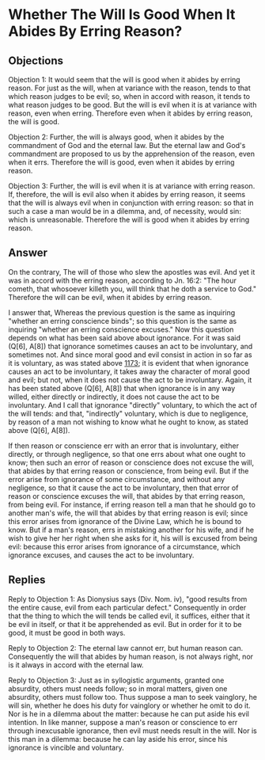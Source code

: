 # Whether The Will Is Good When It Abides By Erring Reason?

## Objections

Objection 1: It would seem that the will is good when it abides by erring reason. For just as the will, when at variance with the reason, tends to that which reason judges to be evil; so, when in accord with reason, it tends to what reason judges to be good. But the will is evil when it is at variance with reason, even when erring. Therefore even when it abides by erring reason, the will is good.

Objection 2: Further, the will is always good, when it abides by the commandment of God and the eternal law. But the eternal law and God's commandment are proposed to us by the apprehension of the reason, even when it errs. Therefore the will is good, even when it abides by erring reason.

Objection 3: Further, the will is evil when it is at variance with erring reason. If, therefore, the will is evil also when it abides by erring reason, it seems that the will is always evil when in conjunction with erring reason: so that in such a case a man would be in a dilemma, and, of necessity, would sin: which is unreasonable. Therefore the will is good when it abides by erring reason.

## Answer

On the contrary, The will of those who slew the apostles was evil. And yet it was in accord with the erring reason, according to Jn. 16:2: "The hour cometh, that whosoever killeth you, will think that he doth a service to God." Therefore the will can be evil, when it abides by erring reason.

I answer that, Whereas the previous question is the same as inquiring "whether an erring conscience binds"; so this question is the same as inquiring "whether an erring conscience excuses." Now this question depends on what has been said above about ignorance. For it was said (Q[6], A[8]) that ignorance sometimes causes an act to be involuntary, and sometimes not. And since moral good and evil consist in action in so far as it is voluntary, as was stated above [1173](A[2]); it is evident that when ignorance causes an act to be involuntary, it takes away the character of moral good and evil; but not, when it does not cause the act to be involuntary. Again, it has been stated above (Q[6], A[8]) that when ignorance is in any way willed, either directly or indirectly, it does not cause the act to be involuntary. And I call that ignorance "directly" voluntary, to which the act of the will tends: and that, "indirectly" voluntary, which is due to negligence, by reason of a man not wishing to know what he ought to know, as stated above (Q[6], A[8]).

If then reason or conscience err with an error that is involuntary, either directly, or through negligence, so that one errs about what one ought to know; then such an error of reason or conscience does not excuse the will, that abides by that erring reason or conscience, from being evil. But if the error arise from ignorance of some circumstance, and without any negligence, so that it cause the act to be involuntary, then that error of reason or conscience excuses the will, that abides by that erring reason, from being evil. For instance, if erring reason tell a man that he should go to another man's wife, the will that abides by that erring reason is evil; since this error arises from ignorance of the Divine Law, which he is bound to know. But if a man's reason, errs in mistaking another for his wife, and if he wish to give her her right when she asks for it, his will is excused from being evil: because this error arises from ignorance of a circumstance, which ignorance excuses, and causes the act to be involuntary.

## Replies

Reply to Objection 1: As Dionysius says (Div. Nom. iv), "good results from the entire cause, evil from each particular defect." Consequently in order that the thing to which the will tends be called evil, it suffices, either that it be evil in itself, or that it be apprehended as evil. But in order for it to be good, it must be good in both ways.

Reply to Objection 2: The eternal law cannot err, but human reason can. Consequently the will that abides by human reason, is not always right, nor is it always in accord with the eternal law.

Reply to Objection 3: Just as in syllogistic arguments, granted one absurdity, others must needs follow; so in moral matters, given one absurdity, others must follow too. Thus suppose a man to seek vainglory, he will sin, whether he does his duty for vainglory or whether he omit to do it. Nor is he in a dilemma about the matter: because he can put aside his evil intention. In like manner, suppose a man's reason or conscience to err through inexcusable ignorance, then evil must needs result in the will. Nor is this man in a dilemma: because he can lay aside his error, since his ignorance is vincible and voluntary.
